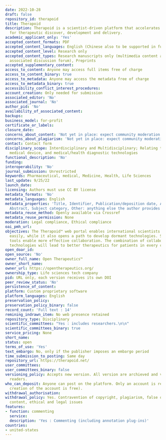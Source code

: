 ```yaml
---
date: 2022-10-28
draft: false
repository_id: therapoid
title: Therapoid
description: Therapoid is a scientist-driven platform that accelerates collaboration
  for therapeutic discover, development and delivery.
academic_applicant_only: 'Yes'
accepted_content_formats: PDF
accepted_content_languages: English (Chinese also to be supported in future)
accepted_content_level: Research only
accepted_content_types: Research manuscripts only (multimedia content accepted in
  associated discussion forum), Preprints
accepted_supplementary_content:
access_to_content: Anyone may access full items free of charge
access_to_content_binary: true
access_to_metadata: Anyone may access the metadata free of charge
access_to_metadata_binary: true
accessibility_conflict_interest_procedures:
account_creation: Only needed for submission
associated_editor: 'No'
associated_journal: 'No'
author_pid: 'No'
availability_of_associated_content:
backups:
business_model: for-profit
certificate_or_labels:
closure_date:
concerns_about_content: 'Not yet in place: expect community moderation via forum'
concerns_about_plagiarism: 'Not yet in place: expect community moderation via forum'
contact: Contact form
disciplinary_scope: Interdisciplinary and Multidisciplinary; Relating to pharmaceutical,
  medical device, and medical/health diagnostic technologies
functional_description: 'No'
funding:
interoperability: 'No'
journal_submission: Unrestricted
keywords: Pharmaceutical, medical, Medicine, Health, Life Sciences
last_update: 9/25/22
launch_date:
licensing: Authors must use CC BY license
metadata_formats: 'No'
metadata_languages: English
metadata_properties: 'Title, Identifier, Publication/deposition date, Author name(s),
  Abstract, Subject category, Other: anything else the author provides'
metadata_reuse_method: Openly available via Crossref
metadata_reuse_permission: None
moderation: Legal compliance, Ethical compliance
oai_pmh_url:
objectives: The Therapoid™ web portal enables international scientists to share research
  easily, while it also opens a path to develop dormant technologies. Simple to use
  tools enable more effective collaboration. The combination of collaboration and
  technologies will lead to better therapeutics for patients in every country.
open_doar_id:
open_source: 'No'
owner_full_name: Open Therapeutics™
owner_short_name:
owner_url: https://opentherapeutics.org/
ownership_type: Life sciences tech company
pid: URL only, each version receives its own DOI
peer_review_status: 'No'
persistence_of_content:
platform: Custom proprietary software
platform_languages: English
preservation_policy:
preservation_policy_binary: false
record_count: 'Full text : 14'
remining_indrawn_item: No web presence retained
repository_type: Disciplinary
scientific_committees: "Yes : includes researchers.\n\n"
scientific_committees_binary: true
service_pricing: None
short_name:
status: open
terms_of_use: 'Yes'
text_embargo: No, only if the publisher imposes an embargo period
time_submission_to_posting: Same day
repository_url: https://therapoid.net/
user_committees:
user_committees_binary: false
versioning_policy: Accepts new version. All version are archieved and visible for
  readers.
who_can_deposit: Anyone can post on the platform. Only an account is required ( The
  creation of the account is free).
withdrawal_authorisation:
withdrawal_policy: Yes. Contravention of copyright, plagiarism, false or inaccurate
  content, ethical and legal issues
features:
- function: commenting
  service:
  description: 'Yes : Commenting (including annotation plug-ins)'
countries:
- united-states
---
```



